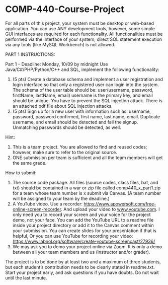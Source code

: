 # COMP-440-Course-Project

For all parts of this project, your system must be desktop or web-based application. You can use
ANY development tools, however, some simple GUI interfaces are required for each functionality.
All functionalities must be performed via the interface of your system; direct SQL statement
execution via any tools (like MySQL Workbench) is not allowed. 

PART 1 INSTRUCTIONS:

Part 1 – Deadline: Monday, 10/09 by midnight
Use Java/C#/PHP/Python/C++ and SQL, implement the following functionality:
1. (5 pts) Create a database schema and implement a user registration and login interface so
that only a registered user can login into the system. The schema of the user table should be:
user(username, password, firstName, lastName, email)
username is the primary key, and email should be unique. You have to prevent the SQL
injection attack. There is an attached pdf file about SQL injection attacks.
2. (5 pts) Sign up for a new user with information such as: username, password, password
confirmed, first name, last name, email. Duplicate username, and email should be detected
and fail the signup. Unmatching passwords should be detected, as well.

Hint:
1) This is a team project. You are allowed to find and reused codes; however, make sure to
refer to the original source.
2) ONE submission per team is sufficient and all the team members will get the same grade.

How to submit:
1. The source code package. All files (source codes, class files, bat, and txt) should be
contained in a war or zip file called comp440_x_part1.zip for a team whose team number is
x submit via Canvas. (A team number will be assigned to your team by the deadline.)
2. A YouTube video. Use a recorder: https://www.apowersoft.com/free-online-screen-recorder.
And upload your video to www.youtube.com. I only need you to record your screen and
your voice for the project demo, not your face. You can add the YouTube URL to a readme
file inside your project directory or add it to the Canvas comment within your submission.
You can create slides for your presentation if that is helpful, Or you can use YouTube for
recording your video:
https://www.labnol.org/software/create-youtube-screencast/27936/
3. We may ask you to demo your project online via Zoom. It is only a demo between all your
team members and us (instructor and/or grader).

The project is to be done by at least two and a maximum of three students, but each student’s
contribution needs to be clearly stated in readme.txt. Start your project early, and ask questions if
you have doubts. Do not wait until the last minute. 
